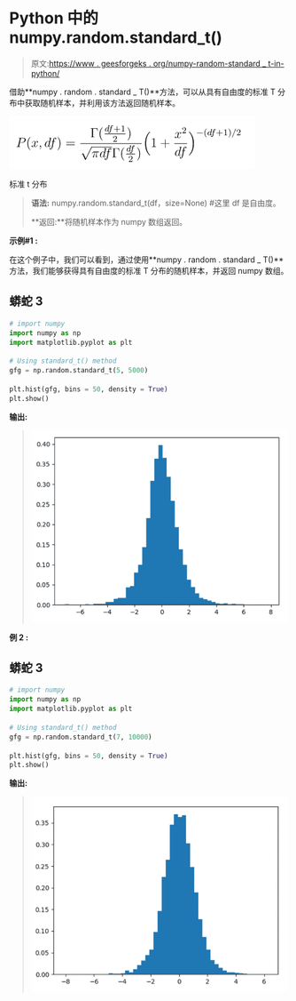 # Python 中的 numpy.random.standard_t()

> 原文:[https://www . geesforgeks . org/numpy-random-standard _ t-in-python/](https://www.geeksforgeeks.org/numpy-random-standard_t-in-python/)

借助**numpy . random . standard _ T()**方法，可以从具有自由度的标准 T 分布中获取随机样本，并利用该方法返回随机样本。

![](img/8dd687dcdfbb67ec5b082df30c2ae222.png)

标准 t 分布

> **语法:** numpy.random.standard_t(df，size=None) #这里 df 是自由度。
> 
> **返回:**将随机样本作为 numpy 数组返回。

**示例#1 :**

在这个例子中，我们可以看到，通过使用**numpy . random . standard _ T()**方法，我们能够获得具有自由度的标准 T 分布的随机样本，并返回 numpy 数组。

## 蟒蛇 3

```py
# import numpy
import numpy as np
import matplotlib.pyplot as plt

# Using standard_t() method
gfg = np.random.standard_t(5, 5000)

plt.hist(gfg, bins = 50, density = True)
plt.show()
```

**输出:**

> ![](img/b5ab0c9d8a0c23081cca17d8bd5564e3.png)

**例 2 :**

## 蟒蛇 3

```py
# import numpy
import numpy as np
import matplotlib.pyplot as plt

# Using standard_t() method
gfg = np.random.standard_t(7, 10000)

plt.hist(gfg, bins = 50, density = True)
plt.show()
```

**输出:**

> ![](img/7dfe38c328e798df071d898250d5fa39.png)